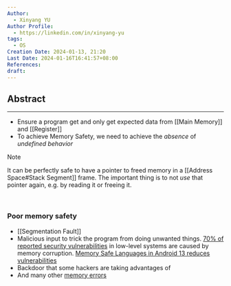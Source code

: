 ```yaml
---
Author:
  - Xinyang YU
Author Profile:
  - https://linkedin.com/in/xinyang-yu
tags:
  - OS
Creation Date: 2024-01-13, 21:20
Last Date: 2024-01-16T16:41:57+08:00
References: 
draft: 
---
```

## Abstract
---
- Ensure a program get and only get expected data from [[Main Memory]] and [[Register]]
- To achieve Memory Safety, we need to achieve the *absence* of *undefined behavior*

>[!note]
>It can be perfectly safe to have a pointer to freed memory in a [[Address Space#Stack Segment]] frame. The important thing is to not _use_ that pointer again, e.g. by reading it or freeing it.

</br>

### Poor memory safety
- [[Segmentation Fault]]
-  Malicious input to trick the program from doing unwanted things. [70% of reported security vulnerabilities](https://msrc.microsoft.com/blog/2019/07/a-proactive-approach-to-more-secure-code/) in low-level systems are caused by memory corruption. [Memory Safe Languages in Android 13 reduces vulnerabilities](https://security.googleblog.com/2022/12/memory-safe-languages-in-android-13.html)
- Backdoor that some hackers are taking advantages of 
- And many other [memory errors](https://en.wikipedia.org/wiki/Memory_safety#Types_of_memory_errors)